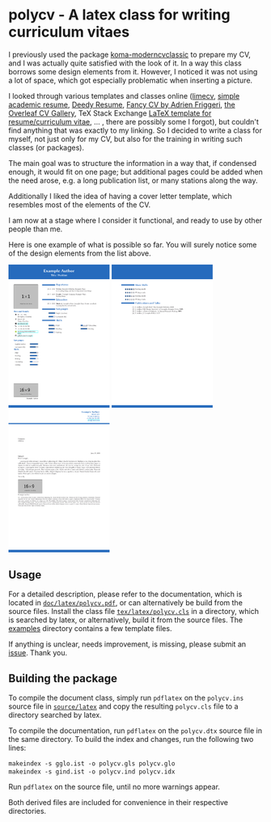 # polycv - A latex class for writing curriculum vitaes

I previously used the package [koma-moderncvclassic](https://ctan.org/pkg/koma-moderncvclassic)
to prepare my CV, and I was actually quite satisfied with the look of it.
In a way this class borrows some design elements from it.
However, I noticed it was not using a lot of space, 
which got especially problematic when inserting a picture.

I looked through various templates and classes online
([limecv](https://github.com/opieters/limecv),
[simple academic resume](https://github.com/latex-ninja/simple-academic-resume),
[Deedy Resume](https://github.com/deedy/Deedy-Resume),
[Fancy CV by Adrien Friggeri](https://www.sharelatex.com/templates/cv-or-resume/fancy-cv),
[the Overleaf CV Gallery](https://www.overleaf.com/gallery/tagged/cv),
TeX Stack Exchange [LaTeX template for resume/curriculum vitae](https://tex.stackexchange.com/q/80/33413),
... , there are possibly some I forgot), 
but couldn't find anything that was exactly to my linking.
So I decided to write a class for myself, not just only for my CV,
but also for the training in writing such classes (or packages).

The main goal was to structure the information in a way that, 
if condensed enough, it would fit on one page; 
but additional pages could be added when the need arose, 
e.g. a long publication list, or many stations along the way.

Additionally I liked the idea of having a cover letter template,
which resembles most of the elements of the CV.

I am now at a stage where I consider it functional,
and ready to use by other people than me.

Here is one example of what is possible so far. 
You will surely notice some of the design elements from the list above.

<img src="examples/two-page-letter/main.page-1.png" alt-="CV" width="200"> <img src="examples/two-page-letter/main.page-2.png" alt-="CV (cont.)" width="200"> <img src="examples/two-page-letter/main.page-3.png" alt-="Cover Letter" width="200">

## Usage

For a detailed description, please refer to the documentation, which is located in
[`doc/latex/polycv.pdf`](./doc/latex/polycv.pdf), or can alternatively be build from 
the source files.
Install the class file [`tex/latex/polycv.cls`](./tex/latex/polycv.cls) in a directory,
which is searched by latex, or alternatively, build it from the source files.
The [examples](./examples) directory contains a few template files.

If anything is unclear, needs improvement, is missing,
please submit an [issue](https://github.com/polyluxus/polycv/issues).
Thank you.

## Building the package

To compile the document class, simply run `pdflatex` on the `polycv.ins` source file in
[`source/latex`](./source/latex) and copy the resulting `polycv.cls` file to a 
directory searched by latex.

To compile the documentation, run `pdflatex` on  the `polycv.dtx` source file in the same
directory. To build the index and changes, run the following two lines:
```
makeindex -s gglo.ist -o polycv.gls polycv.glo
makeindex -s gind.ist -o polycv.ind polycv.idx
```
Run `pdflatex` on the source file, until no more warnings appear.

Both derived files are included for convenience in their respective directories.

